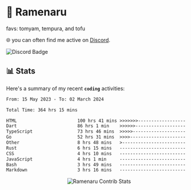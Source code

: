 # 🍜 Ramenaru
favs: tomyam, tempura, and tofu

🌐 you can often find me active on [Discord](https://discordapp.com/users/503291004200157185).

![Discord Badge](https://dcbadge.vercel.app/api/shield/503291004200157185)

## 📊 Stats

Here's a summary of my recent **`coding`** activities:

<!--START_SECTION:waka-->

```txt
From: 15 May 2023 - To: 02 March 2024

Total Time: 364 hrs 15 mins

HTML                       100 hrs 41 mins >>>>>>>------------------   27.64 %
Dart                       86 hrs 1 min    >>>>>>-------------------   23.62 %
TypeScript                 73 hrs 46 mins  >>>>>--------------------   20.26 %
Go                         52 hrs 31 mins  >>>>---------------------   14.42 %
Other                      8 hrs 48 mins   >------------------------   02.42 %
Rust                       6 hrs 15 mins   -------------------------   01.72 %
CSS                        4 hrs 10 mins   -------------------------   01.14 %
JavaScript                 4 hrs 1 min     -------------------------   01.10 %
Bash                       3 hrs 49 mins   -------------------------   01.05 %
Markdown                   3 hrs 16 mins   -------------------------   00.90 %
```

<!--END_SECTION:waka-->

<div style="text-align: center;">
   <img align="center" src="https://github-readme-streak-stats.herokuapp.com/?user=Ramenaru&theme=dark&card_width=520" alt="Ramenaru Contrib Stats" />
</div>

